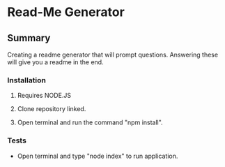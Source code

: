 # Read-Me Generator

## Summary

Creating a readme generator that will prompt questions. Answering these will give you a readme in the end.

### Installation

1. Requires NODE.JS

2. Clone repository linked.

3. Open terminal and run the command "npm install".

### Tests

- Open terminal and type "node index" to run application.
